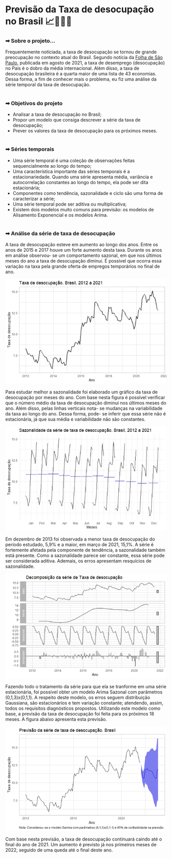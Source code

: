 <h1> Previsão da Taxa de desocupação no Brasil 📈👷‍♂️💼</h1>

<h3>➡ Sobre o projeto... </h3>

Frequentemente noticiada, a taxa de desocupação se tornou de grande preocupação no contexto atual do Brasil. Segundo notícia da [Folha de São Paulo](https://www1.folha.uol.com.br/mercado/2021/11/desemprego-no-brasil-e-o-dobro-da-media-mundial-em-ranking-de-mais-de-40-paises.shtml), 
publicada em agosto de 2021, a taxa de desemprego (desocupação) no País é o dobro da média internacional. Além disso, a taxa de desocupação brasileira é a quarta maior de uma lista de 43 economias.
Dessa forma, a fim de conhecer mais o problema, eu fiz uma análise da série temporal da taxa de desocupação.

#

<h3>➡ Objetivos do projeto </h3>

- Analisar a taxa de desocupação no Brasil;
- Propor um modelo que consiga descrever a série da taxa de desocupação;
- Prever os valores da taxa de desocupação para os próximos meses.

#

<h3>➡ Séries temporais </h3>

- Uma série temporal é uma coleção de observações feitas sequencialmente ao longo do tempo;
- Uma característica importante das séries temporais é a estacionariedade. Quando uma série apresenta média, variância e autocorrelação constantes ao longo do tempo, ela pode ser dita estacionária;
- Componentes como tendência, sazonalidade e ciclo são uma forma de caracterizar a série;
- Uma série temporal pode ser aditiva ou multiplicativa; 
- Existem dois modelos muito comuns para previsão: os modelos de Alisamento Exponencial e os modelos Arima.

#

<h3>➡ Análise da série de taxa de desocupação </h3>

A taxa de desocupação esteve em aumento ao longo dos anos. Entre os anos de 2015 e 2017 houve um forte aumento desta taxa. Durante os anos em análise observou- se um 
comportamento sazonal, em que nos últimos meses do ano a taxa de desocupação diminui. É possível que ocorra essa variação na taxa pela grande oferta de empregos temporários 
no final de ano. 

<p align="center">
  <img src="https://github.com/tsthais/Tx_Desocupa-o_BR/blob/main/im1.png" />
</p>

Para estudar melhor a sazonalidade foi elaborado um gráfico da taxa de desocupação por meses do ano. Com base nesta figura é possível verificar que o número médio da taxa 
de desocupação diminui nos últimos meses do ano. Além disso, pelas linhas verticais nota- se mudanças na variabilidade da taxa ao longo do ano. Dessa forma, pode- se 
inferir que essa série não é estacionária, já que sua média e variabilidade não são constantes.


<p align="center">
  <img src="https://github.com/tsthais/Tx_Desocupa-o_BR/blob/main/im2.png" />
</p>

Em dezembro de 2013 foi observada a menor taxa de desocupação do período estudado, 5,9% e a maior, em março de 2021, 15,1%. A série é fortemente afetada pela componente 
de tendência, a sazonalidade também está presente. Como a sazonalidade parece ser constante, essa série pode ser considerada aditiva. Ademais, os erros apresentam resquícios
de sazonalidade.

<p align="center">
  <img src="https://github.com/tsthais/Tx_Desocupa-o_BR/blob/main/im3.png" />
</p>


Fazendo todo o tratamento da série para que ela se tranforme em uma série estacionária, foi possível obter um modelo Arima Sazonal com parâmetros (0,1,3)x(0,1,1). A respeito 
deste modelo, os erros seguem distribuição Gaussiana, são estacionários e tem variação constante; atendendo, assim, todos os requisitos diagnósticos propostos. Utilizando este
modelo como base, a previsão da taxa de desocupação foi feita para os próximos 18 meses. A figura abaixo apresenta esta previsão.

<p align="center">
  <img src="https://github.com/tsthais/Tx_Desocupa-o_BR/blob/main/im7.png" />
</p>

Com base nesta previsão, a taxa de desocupação continuará caindo até o final do ano de 2021. Um aumento é previsto já nos primeiros meses de 2022, seguido de uma queda até o final 
deste ano.


